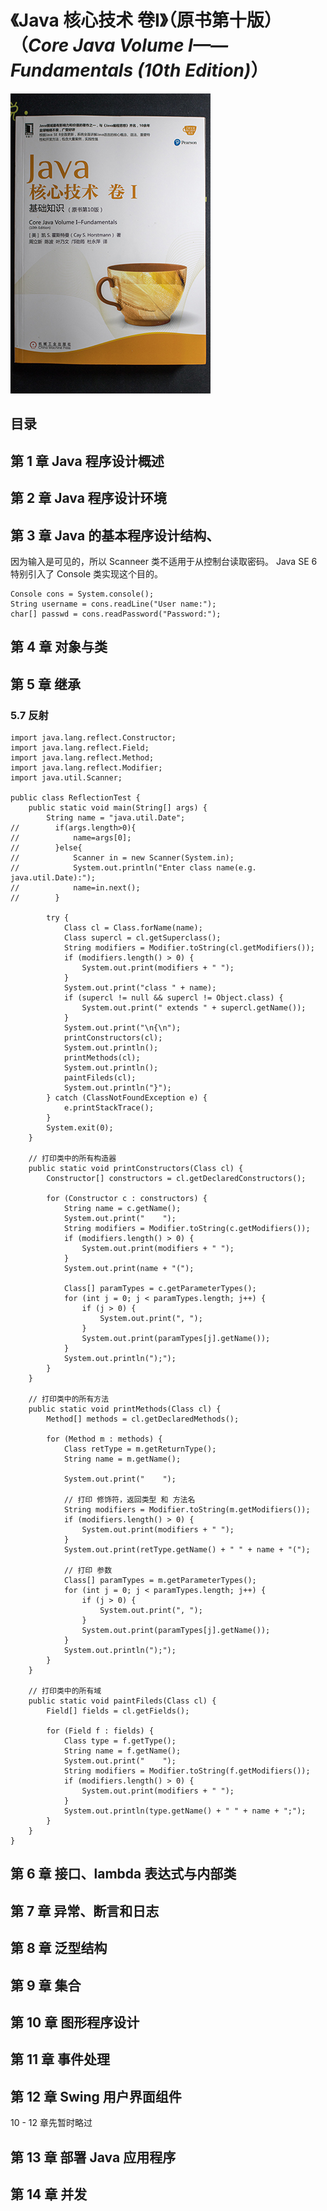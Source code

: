 # 《Java 核心技术 卷I》（原书第十版）（*Core Java Volume I——Fundamentals (10th Edition)*）

![](IMG_6197.jpg)

## 目录

## 第 1 章 Java 程序设计概述
## 第 2 章 Java 程序设计环境
## 第 3 章 Java 的基本程序设计结构、

因为输入是可见的，所以 Scanneer 类不适用于从控制台读取密码。 Java SE 6 特别引入了 Console 类实现这个目的。

	Console cons = System.console();
    String username = cons.readLine("User name:");
    char[] passwd = cons.readPassword("Password:");

## 第 4 章 对象与类

## 第 5 章 继承

### 5.7 反射

	import java.lang.reflect.Constructor;
	import java.lang.reflect.Field;
	import java.lang.reflect.Method;
	import java.lang.reflect.Modifier;
	import java.util.Scanner;
	
	public class ReflectionTest {
	    public static void main(String[] args) {
	        String name = "java.util.Date";
	//        if(args.length>0){
	//            name=args[0];
	//        }else{
	//            Scanner in = new Scanner(System.in);
	//            System.out.println("Enter class name(e.g. java.util.Date):");
	//            name=in.next();
	//        }
	
	        try {
	            Class cl = Class.forName(name);
	            Class supercl = cl.getSuperclass();
	            String modifiers = Modifier.toString(cl.getModifiers());
	            if (modifiers.length() > 0) {
	                System.out.print(modifiers + " ");
	            }
	            System.out.print("class " + name);
	            if (supercl != null && supercl != Object.class) {
	                System.out.print(" extends " + supercl.getName());
	            }
	            System.out.print("\n{\n");
	            printConstructors(cl);
	            System.out.println();
	            printMethods(cl);
	            System.out.println();
	            paintFileds(cl);
	            System.out.println("}");
	        } catch (ClassNotFoundException e) {
	            e.printStackTrace();
	        }
	        System.exit(0);
	    }
	
	    // 打印类中的所有构造器
	    public static void printConstructors(Class cl) {
	        Constructor[] constructors = cl.getDeclaredConstructors();
	
	        for (Constructor c : constructors) {
	            String name = c.getName();
	            System.out.print("    ");
	            String modifiers = Modifier.toString(c.getModifiers());
	            if (modifiers.length() > 0) {
	                System.out.print(modifiers + " ");
	            }
	            System.out.print(name + "(");
	
	            Class[] paramTypes = c.getParameterTypes();
	            for (int j = 0; j < paramTypes.length; j++) {
	                if (j > 0) {
	                    System.out.print(", ");
	                }
	                System.out.print(paramTypes[j].getName());
	            }
	            System.out.println(");");
	        }
	    }
	
	    // 打印类中的所有方法
	    public static void printMethods(Class cl) {
	        Method[] methods = cl.getDeclaredMethods();
	
	        for (Method m : methods) {
	            Class retType = m.getReturnType();
	            String name = m.getName();
	
	            System.out.print("    ");
	
	            // 打印 修饰符，返回类型 和 方法名
	            String modifiers = Modifier.toString(m.getModifiers());
	            if (modifiers.length() > 0) {
	                System.out.print(modifiers + " ");
	            }
	            System.out.print(retType.getName() + " " + name + "(");
	
	            // 打印 参数
	            Class[] paramTypes = m.getParameterTypes();
	            for (int j = 0; j < paramTypes.length; j++) {
	                if (j > 0) {
	                    System.out.print(", ");
	                }
	                System.out.print(paramTypes[j].getName());
	            }
	            System.out.println(");");
	        }
	    }
	
	    // 打印类中的所有域
	    public static void paintFileds(Class cl) {
	        Field[] fields = cl.getFields();
	
	        for (Field f : fields) {
	            Class type = f.getType();
	            String name = f.getName();
	            System.out.print("    ");
	            String modifiers = Modifier.toString(f.getModifiers());
	            if (modifiers.length() > 0) {
	                System.out.print(modifiers + " ");
	            }
	            System.out.println(type.getName() + " " + name + ";");
	        }
	    }
	}

## 第 6 章 接口、lambda 表达式与内部类

## 第 7 章 异常、断言和日志

## 第 8 章 泛型结构

## 第 9 章 集合

## 第 10 章 图形程序设计

## 第 11 章 事件处理

## 第 12 章 Swing 用户界面组件

10 - 12 章先暂时略过

## 第 13 章 部署 Java 应用程序

## 第 14 章 并发


